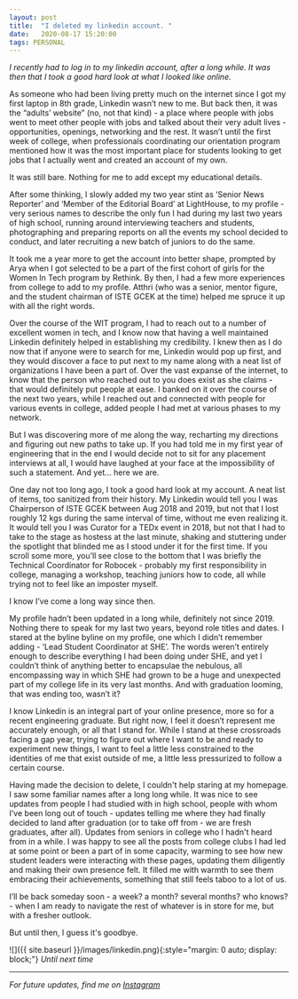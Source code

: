 ```yaml
---
layout:	post
title:	"I deleted my linkedin account. "
date:	2020-08-17 15:20:00
tags: PERSONAL
---
```


*I recently had to log in to my linkedin account, after a long while. It was then that I took a good hard look at what I looked like online.* 

As someone who had been living pretty much on the internet since I got my first laptop in 8th grade, Linkedin wasn’t new to me. But back then, it was the “adults’ website” (no, not that kind) - a place where people with jobs went to meet other people with jobs and talked about their very adult lives - opportunities, openings, networking and the rest. It wasn’t until the first week of college, when professionals coordinating our orientation program mentioned how it was the most important place for students looking to get jobs that I actually went and created an account of my own.

It was still bare. Nothing for me to add except my educational details. 

After some thinking, I slowly added my two year stint as ‘Senior News Reporter’ and ‘Member of the Editorial Board’ at LightHouse, to my profile - very serious names to describe the only fun I had during my last two years of high school, running around interviewing teachers and students, photographing and preparing reports on all the events my school decided to conduct, and later recruiting a new batch of juniors to do the same. 

It took me a year more to get the account into better shape, prompted by Arya when I got selected to be a part of the first cohort of girls for the Women In Tech program by Rethink. By then, I had a few more experiences from college to add to my profile. Atthri (who was a senior, mentor figure, and the student chairman of ISTE GCEK at the time) helped me spruce it up with all the right words.

Over the course of the WIT program, I had to reach out to a number of excellent women in tech, and I know now that having a well maintained Linkedin definitely helped in establishing my credibility. I knew then as I do now that if anyone were to search for me, Linkedin would pop up first, and they would discover a face to put next to my name along with a neat list of organizations I have been a part of. Over the vast expanse of the internet, to know that the person who reached out to you does exist as she claims - that would definitely put people at ease. I banked on it over the course of the next two years, while I reached out and connected with people for various events in college, added people I had met at various phases to my network.

But I was discovering more of me along the way, recharting my directions and figuring out new paths to take up. If you had told me in my first year of engineering that in the end I would decide not to sit for any placement interviews at all, I would have laughed at your face at the impossibility of such a statement. And yet… here we are.

One day not too long ago, I took a good hard look at my account. A neat list of items, too sanitized from their history. My Linkedin would tell you I was Chairperson of ISTE GCEK between Aug 2018 and 2019, but not that I lost roughly 12 kgs during the same interval of time, without me even realizing it. It would tell you I was Curator for a TEDx event in 2018, but not that I had to take to the stage as hostess at the last minute, shaking and stuttering under the spotlight that blinded me as I stood under it for the first time. If you scroll some more, you’ll see close to the bottom that I was briefly the Technical Coordinator for Robocek - probably my first responsibility in college, managing a workshop, teaching juniors how to code, all while trying not to feel like an imposter myself. 

I know I’ve come a long way since then.

My profile hadn’t been updated in a long while, definitely not since 2019. Nothing there to speak for my last two years, beyond role titles and dates. I stared at the byline byline on my profile, one which I didn’t remember adding - ‘Lead Student Coordinator at SHE’. The words weren’t entirely enough to describe everything I had been doing under SHE, and yet I couldn’t think of anything better to encapsulae the nebulous, all encompassing way in which SHE had grown to be a huge and unexpected part of my college life in its very last months. And with graduation looming, that was ending too, wasn’t it?

I know Linkedin is an integral part of your online presence, more so for a recent engineering graduate. But right now, I feel it doesn’t represent me accurately enough, or all that I stand for. While I stand at these crossroads facing a gap year, trying to figure out where I want to be and ready to experiment new things, I want to feel a little less constrained to the identities of me that exist outside of me, a little less pressurized to follow a certain course. 

Having made the decision to delete, I couldn't help staring at my homepage. I saw some familiar names after a long long while. It was nice to see updates from people I had studied with in high school, people with whom I’ve been long out of touch - updates telling me where they had finally decided to land after graduation (or to take off from - we are fresh graduates, after all). Updates from seniors in college who I hadn't heard from in a while. I was happy to see all the posts from college clubs I had led at some point or been a part of in some capacity, warming to see how new student leaders were interacting with these pages, updating them diligently and making their own presence felt. It filled me with warmth to see them embracing their achievements, something that still feels taboo to a lot of us. 

I’ll be back someday soon  - a week? a month? several months? who knows? - when I am ready to navigate the rest of whatever is in store for me, but with a fresher outlook.

But until then, I guess it's goodbye. 

![]({{ site.baseurl }}/images/linkedin.png){:style="margin: 0 auto; display: block;"}
*Until next time*

***

*For future updates, find me on [Instagram](https://www.instagram.com/liyanasahir/)*

